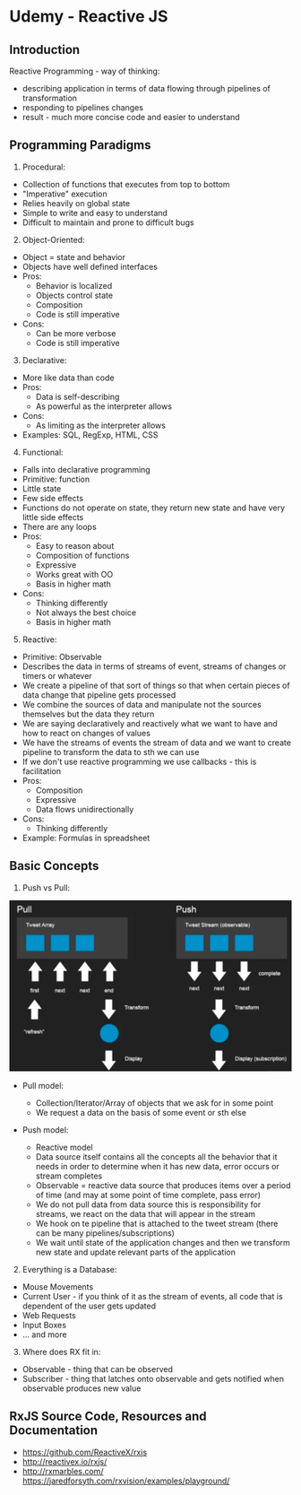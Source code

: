 # Udemy - Reactive JS

##  Introduction

Reactive Programming - way of thinking:
* describing application in terms of data flowing through pipelines of transformation
* responding to pipelines changes
* result - much more concise code and easier to understand

## Programming Paradigms

1. Procedural:
* Collection of functions that executes from top to bottom 
* "Imperative" execution
* Relies heavily on global state
* Simple to write and easy to understand
* Difficult to maintain and prone to difficult bugs

2. Object-Oriented:
* Object = state and behavior
* Objects have well defined interfaces
* Pros:
    * Behavior is localized
    * Objects control state
    * Composition
    * Code is still imperative
* Cons:
    * Can be more verbose
    * Code is still imperative

3. Declarative:
* More like data than code
* Pros:
    * Data is self-describing
    * As powerful as the interpreter allows
* Cons:
    * As limiting as the interpreter allows
* Examples: SQL, RegExp, HTML, CSS

4. Functional:
* Falls into declarative programming
* Primitive: function
* Little state
* Few side effects
* Functions do not operate on state, they return new state and have very little side effects
* There are any loops
* Pros:
    * Easy to reason about
    * Composition of functions
    * Expressive
    * Works great with OO
    * Basis in higher math
* Cons:
    * Thinking differently
    * Not always the best choice
    * Basis in higher math

5. Reactive:
* Primitive: Observable
* Describes the data in terms of streams of event, streams of changes or timers or whatever 
* We create a pipeline of that sort of things so that when certain pieces of data change that pipeline gets processed
* We combine the sources of data and manipulate not the sources themselves but the data they return
* We are saying declaratively and reactively what we want to have and how to react on changes of values
* We have the streams of events the stream of data and we want to create pipeline to transform the data to sth we can use
* If we don't use reactive programming we use callbacks - this is facilitation
* Pros: 
    * Composition
    * Expressive
    * Data flows unidirectionally
* Cons:
    * Thinking differently
* Example: Formulas in spreadsheet  

## Basic Concepts

1. Push vs Pull:

![Push Pull image](./docs/Pull_vs_Push.png)

* Pull model:
    * Collection/Iterator/Array of objects that we ask for in some point
    * We request a data on the basis of some event or sth else

* Push model:
    * Reactive model
    * Data source itself contains all the concepts all the behavior that it needs in order to determine when it has new data, error occurs or stream completes
    * Observable = reactive data source that produces items over a period of time (and may at some point of time complete, pass error)
    * We do not pull data from data source this is responsibility for streams, we react on the data that will appear in the stream
    * We hook on te pipeline that is attached to the tweet stream (there can be many pipelines/subscriptions)
    * We wait until state of the application changes and then we transform new state and update relevant parts of the application

2. Everything is a Database:
* Mouse Movements
* Current User - if you think of it as the stream of events, all code that is dependent of the user gets updated
* Web Requests
* Input Boxes
* ... and more

3. Where does RX fit in:
* Observable - thing that can be observed
* Subscriber - thing that latches onto observable and gets notified when observable produces new value


## RxJS Source Code, Resources and Documentation

- https://github.com/ReactiveX/rxjs
- http://reactivex.io/rxjs/
- http://rxmarbles.com/
https://jaredforsyth.com/rxvision/examples/playground/
